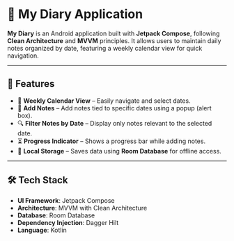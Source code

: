 # 📖 My Diary Application  

**My Diary** is an Android application built with **Jetpack Compose**, following **Clean Architecture** and **MVVM** principles. It allows users to maintain daily notes organized by date, featuring a weekly calendar view for quick navigation.  

---

## 🚀 Features  
- 📅 **Weekly Calendar View** – Easily navigate and select dates.  
- 📝 **Add Notes** – Add notes tied to specific dates using a popup (alert box).  
- 🔍 **Filter Notes by Date** – Display only notes relevant to the selected date.  
- ⏳ **Progress Indicator** – Shows a progress bar while adding notes.  
- 📂 **Local Storage** – Saves data using **Room Database** for offline access.  

---

## 🛠️ Tech Stack  
- **UI Framework**: Jetpack Compose  
- **Architecture**: MVVM with Clean Architecture  
- **Database**: Room Database  
- **Dependency Injection**: Dagger Hilt  
- **Language**: Kotlin  
